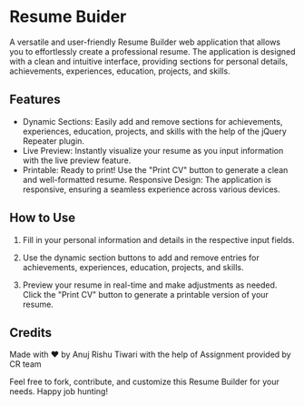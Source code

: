 
# Resume Buider

A versatile and user-friendly Resume Builder web application that allows you to effortlessly create a professional resume. The application is designed with a clean and intuitive interface, providing sections for personal details, achievements, experiences, education, projects, and skills.

## Features

- Dynamic Sections: 
Easily add and remove sections for achievements, experiences, education, projects, and skills with the help of the jQuery Repeater plugin.
- Live Preview: 
Instantly visualize your resume as you input information with the live preview feature.
- Printable: 
Ready to print! Use the "Print CV" button to generate a clean and well-formatted resume.
Responsive Design: The application is responsive, ensuring a seamless experience across various devices.

## How to Use

1. Fill in your personal information and details in the respective input fields.

2. Use the dynamic section buttons to add and remove entries for achievements, experiences, education, projects, and skills.

3. Preview your resume in real-time and make adjustments as needed.
Click the "Print CV" button to generate a printable version of your resume.

## Credits
Made with ❤️ by Anuj Rishu Tiwari with the help of Assignment provided by CR  team

Feel free to fork, contribute, and customize this Resume Builder for your needs. Happy job hunting!
